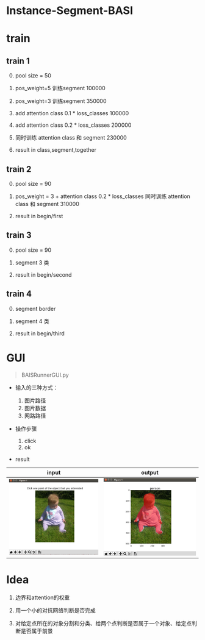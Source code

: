 # Instance-Segment-BASI


# train

## train 1

0. pool size = 50

1. pos_weight=5 训练segment 100000

2. pos_weight=3 训练segment 350000

3. add attention class 0.1 * loss_classes 100000

4. add attention class 0.2 * loss_classes 200000

5. 同时训练 attention class 和 segment 230000

6. result in class,segment,together


## train 2

0. pool size = 90

1. pos_weight = 3 + attention class 0.2 * loss_classes 同时训练 attention class 和 segment 310000

2. result in begin/first


## train 3

0. pool size = 90

1. segment 3 类

2. result in begin/second


## train 4

0. segment border

1. segment 4 类

2. result in begin/third


# GUI

> BAISRunnerGUI.py

* 输入的三种方式：

    1. 图片路径
    2. 图片数据
    3. 网路路径

* 操作步骤
    1. click
    2. ok

* result

input | output
:-----:|:-----:
![input](./readme/basi-gui-input.png) | ![input](./readme/basi-gui-result.png)


# Idea

1. 边界和attention的权重

2. 用一个小的对抗网络判断是否完成

3. 对给定点所在的对象分割和分类、给两个点判断是否属于一个对象、给定点判断是否属于前景



